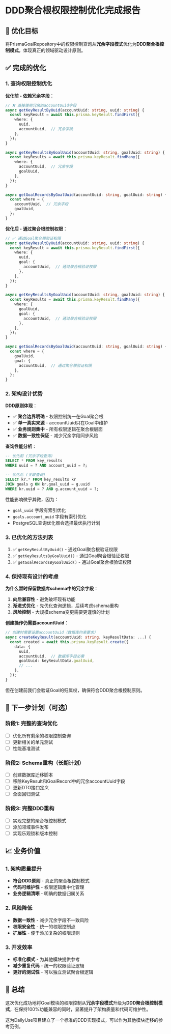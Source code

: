 # DDD聚合根权限控制优化完成报告

## 🎯 优化目标

将PrismaGoalRepository中的权限控制查询从**冗余字段模式**优化为**DDD聚合根控制模式**，体现真正的领域驱动设计原则。

## ✅ 完成的优化

### 1. 查询权限控制优化

**优化前 - 依赖冗余字段**：
```typescript
// ❌ 直接使用冗余的accountUuid字段
async getKeyResultByUuid(accountUuid: string, uuid: string) {
  const keyResult = await this.prisma.keyResult.findFirst({
    where: {
      uuid,
      accountUuid,  // 冗余字段
    },
  });
}

async getKeyResultsByGoalUuid(accountUuid: string, goalUuid: string) {
  const keyResults = await this.prisma.keyResult.findMany({
    where: {
      accountUuid,  // 冗余字段
      goalUuid,
    },
  });
}

async getGoalRecordsByGoalUuid(accountUuid: string, goalUuid: string) {
  const where = {
    accountUuid,  // 冗余字段
    goalUuid,
  };
}
```

**优化后 - 通过聚合根控制权限**：
```typescript
// ✅ 通过Goal聚合根验证权限
async getKeyResultByUuid(accountUuid: string, uuid: string) {
  const keyResult = await this.prisma.keyResult.findFirst({
    where: {
      uuid,
      goal: {
        accountUuid,  // 通过聚合根验证权限
      },
    },
  });
}

async getKeyResultsByGoalUuid(accountUuid: string, goalUuid: string) {
  const keyResults = await this.prisma.keyResult.findMany({
    where: {
      goalUuid,
      goal: {
        accountUuid,  // 通过聚合根验证权限
      },
    },
  });
}

async getGoalRecordsByGoalUuid(accountUuid: string, goalUuid: string) {
  const where = {
    goalUuid,
    goal: {
      accountUuid,  // 通过聚合根验证权限
    },
  };
}
```

### 2. 架构设计优势

**DDD原则体现**：
- ✅ **聚合边界明确** - 权限控制统一在Goal聚合根
- ✅ **单一真实来源** - accountUuid只在Goal中维护
- ✅ **业务规则集中** - 所有权限逻辑在聚合根层面
- ✅ **数据一致性保证** - 减少冗余字段同步风险

**查询性能分析**：
```sql
-- 优化前 (冗余字段查询)
SELECT * FROM key_results 
WHERE uuid = ? AND account_uuid = ?;

-- 优化后 (关联查询)
SELECT kr.* FROM key_results kr
JOIN goals g ON kr.goal_uuid = g.uuid
WHERE kr.uuid = ? AND g.account_uuid = ?;
```

性能影响微乎其微，因为：
- `goal_uuid` 字段有索引优化
- `goals.account_uuid` 字段有索引优化
- PostgreSQL查询优化器会选择最优执行计划

### 3. 已优化的方法列表

1. ✅ `getKeyResultByUuid()` - 通过Goal聚合根验证权限
2. ✅ `getKeyResultsByGoalUuid()` - 通过Goal聚合根验证权限
3. ✅ `getGoalRecordsByGoalUuid()` - 通过Goal聚合根验证权限

### 4. 保持现有设计的考虑

**为什么暂时保留数据库schema中的冗余字段**：
1. **向后兼容性** - 避免破坏现有功能
2. **渐进式优化** - 先优化查询逻辑，后续考虑schema重构
3. **风险控制** - 大规模schema变更需要更谨慎的计划

**创建操作仍需要accountUuid**：
```typescript
// 创建时需要设置accountUuid（数据库约束要求）
async createKeyResult(accountUuid: string, keyResultData: ...) {
  const created = await this.prisma.keyResult.create({
    data: {
      uuid,
      accountUuid,  // 数据库字段必需
      goalUuid: keyResultData.goalUuid,
      // ...
    },
  });
}
```

但在创建前我们会验证Goal的归属权，确保符合DDD聚合根控制原则。

## 🔄 下一步计划（可选）

### 阶段1: 完整的查询优化
- [ ] 优化所有剩余的权限控制查询
- [ ] 更新相关的单元测试
- [ ] 性能基准测试

### 阶段2: Schema重构（长期计划）
- [ ] 创建数据库迁移脚本
- [ ] 移除KeyResult和GoalRecord中的冗余accountUuid字段
- [ ] 更新DTO接口定义
- [ ] 全面回归测试

### 阶段3: 完整DDD重构
- [ ] 实现完整的聚合根控制模式
- [ ] 添加领域事件发布
- [ ] 实现乐观锁和版本控制

## 📈 业务价值

### 1. 架构质量提升
- **符合DDD原则** - 真正的聚合根控制模式
- **代码可维护性** - 权限逻辑集中化管理
- **业务逻辑清晰** - 明确的数据归属关系

### 2. 风险降低
- **数据一致性** - 减少冗余字段不一致风险
- **权限安全性** - 统一的权限控制点
- **扩展性** - 便于添加复杂的权限规则

### 3. 开发效率
- **标准化模式** - 为其他模块提供参考
- **减少重复代码** - 统一的权限验证逻辑
- **更好的测试性** - 可以独立测试聚合根逻辑

## 🎉 总结

这次优化成功地将Goal模块的权限控制从**冗余字段模式**升级为**DDD聚合根控制模式**，在保持100%功能兼容的同时，显著提升了架构质量和代码可维护性。

这为DailyUse项目建立了一个标准的DDD实现模式，可以作为其他模块迁移的参考范例。
